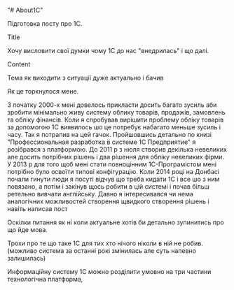 "# About1C" 

Підготовка посту про 1С.

Title

Хочу висловити свої думки чому 1С до нас "внедрилась" і що далі.

Content

Тема як виходити з ситуації дуже актуально і бачив 


Як це торкнулося мене.

З початку 2000-х мені довелось прикласти досить багато зусиль аби зробити мінімально живу систему облику
товарів, продажів, замовлень та обліку фінансів. Коли я спробував вирішити проблему обліку товарів за допомогою 
1С виявилось шо це потребує набагато меньше зусиль і часу. Так я потрапив на цей гачок. Пройшовшись детально по книзі 
"Профессиональная разработка в системе 1С Предприятие" я розібрався з платформою. До 2011 р з нюля створив декілька невеликих
але досить потрібних рішень і два рішення для обліку невеликих фірми. У 2013 р для того щоб мені стати повноцінним 
1С-Програмістом мені потрібно було освоїти типові конфігурацію. Коли 2014 році на Донбасі почали гинути люди я посуті 
відчув що треба кидати 1С і все шо з ним повязано, а потім і закінув щось робити в цій системі і почав 
більш ретельно вивчати англійську. Давно я інтересивався чи нема аналогічних можливостей створення 
щвидкого створення рішень і навіть написав пост 

Оскілки питання як ні коли актуальне хотів би детально зупинитись про що йде мова.

Трохи про те що таке 1С для тих хто нічого ніколи в ній не робив.
(можливо система за останні рокі змінилась але суть напевно залишилась)

Информаційну систему 1С можно розділити умовно на три частини технологічна платформа, 
